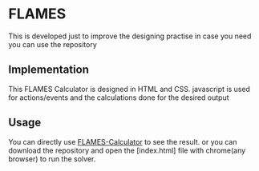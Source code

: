 # FLAMES
This is developed just to improve the designing practise in case you need you can use the repository

## Implementation
This FLAMES Calculator is designed in HTML and CSS.
javascript is used for actions/events and the calculations done for the desired output 

## Usage
You can directly use [FLAMES-Calculator](https://raghavadasari.github.io/Flames/) to see the result.
or
you can download the repository and open the [index.html] file with chrome(any browser) to run the solver.
